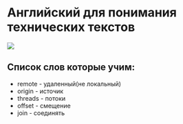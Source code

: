 # Английский для понимания технических текстов
![](https://i.pinimg.com/originals/6c/fe/2d/6cfe2da286e69e4b8a361fda6d2fdd5e.png)

##  Список слов которые учим:     
- remote - удаленный(не локальный)
- origin -  источик
- threads -  потоки
- offset - смещение
- join - соединять


